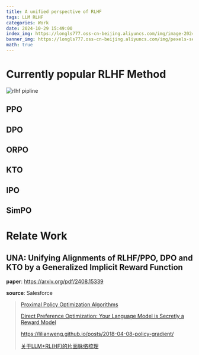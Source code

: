 ```yaml
---
title: A unified perspective of RLHF
tags: LLM RLHF
categories: Work
date: 2024-10-29 15:49:00
index_img: https://longls777.oss-cn-beijing.aliyuncs.com/img/image-20241030133028665.png
banner_img: https://longls777.oss-cn-beijing.aliyuncs.com/img/pexels-sergey-pesterev-69811391-14578422.jpg
math: true
---
```


# Currently popular RLHF Method

![rlhf pipline](https://longls777.oss-cn-beijing.aliyuncs.com/img/image-20241030133028665.png)

## PPO

## DPO

## ORPO

## KTO

## IPO

## SimPO



# Relate Work

## UNA: Unifying Alignments of RLHF/PPO, DPO and KTO by a Generalized Implicit Reward Function

**paper**: https://arxiv.org/pdf/2408.15339

**source**: Salesforce























> [Proximal Policy Optimization Algorithms](https://arxiv.org/pdf/1707.06347)
>
> [Direct Preference Optimization: Your Language Model is Secretly a Reward Model](https://arxiv.org/pdf/2305.18290)
>
> https://lilianweng.github.io/posts/2018-04-08-policy-gradient/
>
> [关于LLM+RL(HF)的片面脉络梳理](https://zhuanlan.zhihu.com/p/1686790674)